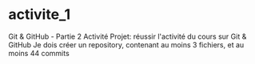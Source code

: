 # activite_1
Git &amp; GitHub - Partie 2 Activité
Projet: réussir l'activité du cours sur Git & GitHub
Je dois créer un repository, contenant au moins 3 fichiers, et au moins 44 commits
